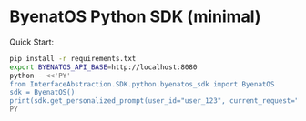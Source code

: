 # ByenatOS Python SDK (minimal)

Quick Start:

```bash
pip install -r requirements.txt
export BYENATOS_API_BASE=http://localhost:8080
python - <<'PY'
from InterfaceAbstraction.SDK.python.byenatos_sdk import ByenatOS
sdk = ByenatOS()
print(sdk.get_personalized_prompt(user_id="user_123", current_request="plan my day"))
PY
```